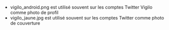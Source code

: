 
* vigilo_android.png est utilisé souvent sur les comptes Twitter Vigilo comme photo de profil
* vigilo_jaune.jpg est utilisé souvent sur les comptes Twitter comme photo de couverture
